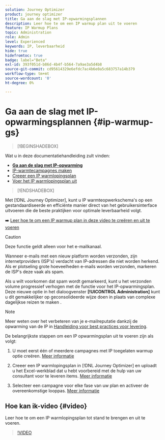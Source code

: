 ```yaml
---
solution: Journey Optimizer
product: journey optimizer
title: Ga aan de slag met IP-opwarmingsplannen
description: Leer hoe te om een IP warmup plan uit te voeren
feature: IP Warmup Plans
topic: Administration
role: Admin
level: Experienced
keywords: IP, leverbaarheid
hide: true
hidefromtoc: true
badge: label="Beta"
exl-id: 393f051d-b86d-4b4f-b564-7a9ae3a5d4b8
source-git-commit: cd95614329e6efdc7ac4b6e0a5c683757a14b379
workflow-type: tm+mt
source-wordcount: '0'
ht-degree: 0%

---
```


# Ga aan de slag met IP-opwarmingsplannen {#ip-warmup-gs}

>[!BEGINSHADEBOX]

Wat u in deze documentatiehandleiding zult vinden:

* **[Ga aan de slag met IP-opwarming](ip-warmup-gs.md)**
* [IP-warmtecampagnes maken](ip-warmup-campaign.md)
* [Creeer een IP warmlopingsplan](ip-warmup-plan.md)
* [Voer het IP warmlopingsplan uit](ip-warmup-execution.md)

>[!ENDSHADEBOX]

Met [!DNL Journey Optimizer], kunt u IP warmteopwerkschema&#39;s op een gestandaardiseerde en efficiënte manier direct van het gebruikersinterface uitvoeren die de beste praktijken voor optimale leverbaarheid volgt.

➡️ [Leer hoe te om een IP warmup plan in deze video te creëren en uit te voeren](#video)

>[!CAUTION]
>
>Deze functie geldt alleen voor het e-mailkanaal.

Wanneer e-mails met een nieuw platform worden verzonden, zijn internetproviders (ISP&#39;s) verdacht van IP-adressen die niet worden herkend. Als er plotseling grote hoeveelheden e-mails worden verzonden, markeren de ISP&#39;s deze vaak als spam.

Als u wilt voorkomen dat spam wordt gemarkeerd, kunt u het verzonden volume progressief verhogen met de functie voor het IP-opwarmingsplan. Deze nieuwe optie in het dialoogvenster **[!UICONTROL Administration]** kunt u dit gemakkelijker op geconsolideerde wijze doen in plaats van complexe dagelijkse reizen te maken .

>[!NOTE]
>
>Meer weten over het verbeteren van je e-mailreputatie dankzij de opwarming van de IP in [Handleiding voor best practices voor levering](https://experienceleague.adobe.com/docs/deliverability-learn/deliverability-best-practice-guide/additional-resources/generic-resources/increase-reputation-with-ip-warming.html).

<!--
Benefits

* Standardization on Campaign which will be easy for practitioners too > why?

* No more pain of creating queries, audiences and testing those as system will create the audiences. 

* Ease of excluding domains and changing the plan with help of simple toggles to exclude OR by editing numbers inline or create new phases or reupload plan if drastic change. No more pain of editing audience definitions, journey conditions

* There is an expectation that with this, it will ease around 30% of effort and will be much better experience for consultant/partner/practitioner - right from planning to execution to reporting
-->

De belangrijkste stappen om een IP opwarmingsplan uit te voeren zijn als volgt:

1. U moet eerst één of meerdere campagnes met IP toegelaten warmup optie creëren. [Meer informatie](ip-warmup-campaign.md)

1. Creeer een IP warmlopingsplan in [!DNL Journey Optimizer] en uploadt u het Excel-werkblad dat u hebt voorbereid met de hulp van uw consultant voor te leveren items. [Meer informatie](ip-warmup-plan.md)

1. Selecteer een campagne voor elke fase van uw plan en activeer de overeenkomstige looppas. [Meer informatie](ip-warmup-execution.md)

## Hoe kan ik-video {#video}

Leer hoe te om een IP warmlopingsplan tot stand te brengen en uit te voeren.

>[!VIDEO](https://video.tv.adobe.com/v/3425965/?quality=12&learn=on)
